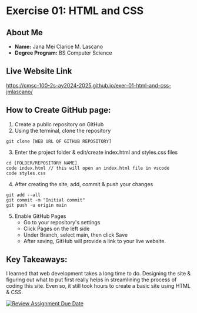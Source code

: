 # Exercise 01: HTML and CSS

## About Me
- **Name:** Jana Mei Clarice M. Lascano
- **Degree Program:** BS Computer Science

## Live Website Link
https://cmsc-100-2s-ay2024-2025.github.io/exer-01-html-and-css-jmlascano/

## How to Create GitHub page:
1. Create a public repository on GitHub
2. Using the terminal, clone the repository
```
git clone [WEB URL OF GITHUB REPOSITORY]
```
3. Enter the project folder & edit/create index.html and styles.css files
```
cd [FOLDER/REPOSITORY NAME]
code index.html // this will open an index.html file in vscode
code styles.css
```
4. After creating the site, add, commit & push your changes
```
git add --all
git commit -m "Initial commit"
git push -u origin main
```
5. Enable GitHub Pages
    - Go to your repository's settings
    - Click Pages on the left side
    - Under Branch, select main, then click Save
    - After saving, GitHub will provide a link to your live website.

## Key Takeaways:
I learned that web development takes a long time to do. Designing the site & figuring out what to put first really helps in streamlining the process of coding this site. Even so, it still took hours to create a basic site using HTML & CSS.

[![Review Assignment Due Date](https://classroom.github.com/assets/deadline-readme-button-22041afd0340ce965d47ae6ef1cefeee28c7c493a6346c4f15d667ab976d596c.svg)](https://classroom.github.com/a/VhAR7jGx)
